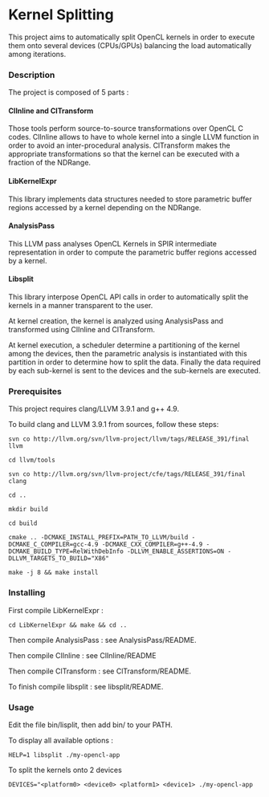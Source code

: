# Kernel Splitting

This project aims to automatically split OpenCL kernels in order to execute them
onto several devices (CPUs/GPUs) balancing the load automatically among iterations.


### Description


The project is composed of 5 parts :

#### ClInline and ClTransform

Those tools perform source-to-source transformations over OpenCL C codes.
ClInline allows to have to whole kernel into a single LLVM function in
order to avoid an inter-procedural analysis.
ClTransform makes the appropriate transformations so that the kernel can be
executed with a fraction of the NDRange.

#### LibKernelExpr

This library implements data structures needed to store parametric buffer
regions accessed by a kernel depending on the NDRange.

#### AnalysisPass

This LLVM pass analyses OpenCL Kernels in SPIR intermediate representation in
order to compute the parametric buffer regions accessed by a kernel.

#### Libsplit

This library interpose OpenCL API calls in order to automatically split the
kernels in a manner transparent to the user.

At kernel creation, the kernel is analyzed using AnalysisPass and transformed
using ClInline and ClTransform.

At kernel execution, a scheduler determine a partitioning of the kernel among
the devices, then the parametric analysis is instantiated with this partition in
order to determine how to split the data. Finally the data required by each
sub-kernel is sent to the devices and the sub-kernels are executed.

### Prerequisites

This project requires clang/LLVM 3.9.1 and g++ 4.9.

To build clang and LLVM 3.9.1 from sources, follow these steps:

```
svn co http://llvm.org/svn/llvm-project/llvm/tags/RELEASE_391/final llvm
```

```
cd llvm/tools
```

```
svn co http://llvm.org/svn/llvm-project/cfe/tags/RELEASE_391/final clang
```

```
cd ..
```

```
mkdir build
```

```
cd build
```

```
cmake .. -DCMAKE_INSTALL_PREFIX=PATH_TO_LLVM/build -DCMAKE_C_COMPILER=gcc-4.9 -DCMAKE_CXX_COMPILER=g++-4.9 -DCMAKE_BUILD_TYPE=RelWithDebInfo -DLLVM_ENABLE_ASSERTIONS=ON -DLLVM_TARGETS_TO_BUILD="X86"
```

```
make -j 8 && make install
```

### Installing

First compile LibKernelExpr :

```
cd LibKernelExpr && make && cd ..
```

Then compile AnalysisPass : see AnalysisPass/README.

Then compile ClInline : see ClInline/README

Then compile ClTransform : see ClTransform/README.

To finish compile libsplit : see libsplit/README.

### Usage

Edit the file bin/lisplit, then add bin/ to your PATH.

To display all available options :

```
HELP=1 libsplit ./my-opencl-app
```

To split the kernels onto 2 devices

```
DEVICES="<platform0> <device0> <platform1> <device1> ./my-opencl-app
```
